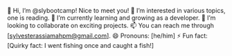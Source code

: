 👋 Hi, I’m @slybootcamp! Nice to meet you!
👀 I’m interested in various topics, one is reading.
🌱 I’m currently learning and growing as a developer. 
💞️ I’m looking to collaborate on exciting projects.
📫 You can reach me through [sylvesterassiamahpm@gmail.com].
😄 Pronouns: [he/him]
⚡ Fun fact: [Quirky fact: I went fishing once and caught a fish!]
